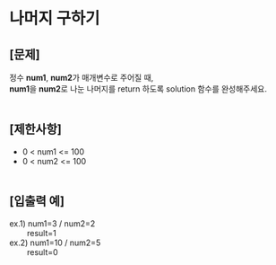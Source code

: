 # 나머지 구하기
## **[문제]**
정수 **num1**, **num2**가 매개변수로 주어질 때,<br>
**num1**을 **num2**로 나눈 나머지를 return 하도록 solution 함수를 완성해주세요.<br>
<br>

## **[제한사항]**
* 0 < num1 <= 100
* 0 < num2 <= 100
<br><br>

## **[입출력 예]**
ex.1) num1=3 / num2=2<br>
&nbsp;&nbsp;&nbsp;&nbsp;&nbsp;&nbsp;&nbsp;&nbsp;result=1<br>
ex.2) num1=10 / num2=5<br>
&nbsp;&nbsp;&nbsp;&nbsp;&nbsp;&nbsp;&nbsp;&nbsp;result=0<br>